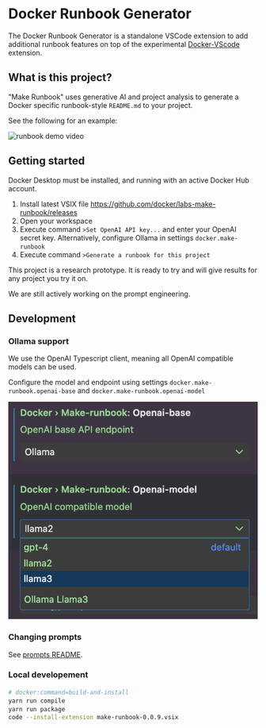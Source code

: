 # Docker Runbook Generator

The Docker Runbook Generator is a standalone VSCode extension to add additional runbook features on top of the experimental [Docker-VScode](https://github.com/docker/docker-vscode/) extension. 

## What is this project?

"Make Runbook" uses generative AI and project analysis to generate a Docker specific runbook-style `README.md` to your project. 

See the following for an example:

![runbook demo video](./screenshots/demo.gif)

## Getting started
Docker Desktop must be installed, and running with an active Docker Hub account.

1. Install latest VSIX file https://github.com/docker/labs-make-runbook/releases
2. Open your workspace
3. Execute command `>Set OpenAI API key...` and enter your OpenAI secret key. Alternatively, configure Ollama in settings `docker.make-runbook`
4. Execute command `>Generate a runbook for this project`

This project is a research prototype. It is ready to try and will give results for any project you try it on.

We are still actively working on the prompt engineering.

## Development

### Ollama support
We use the OpenAI Typescript client, meaning all OpenAI compatible models can be used. 

Configure the model and endpoint using settings
`docker.make-runbook.openai-base` and `docker.make-runbook.openai-model`

![ollama config screenshot](./screenshots/ollama.png)

### Changing prompts
See [prompts README](./prompts/README.md).

### Local developement

```sh
# docker:command=build-and-install
yarn run compile
yarn run package
code --install-extension make-runbook-0.0.9.vsix
```
